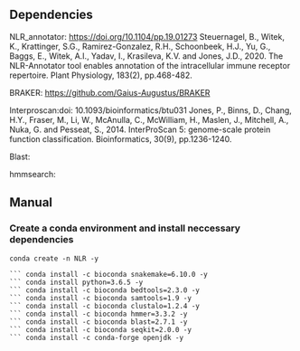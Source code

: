 ## Dependencies

NLR_annotator: https://doi.org/10.1104/pp.19.01273
Steuernagel, B., Witek, K., Krattinger, S.G., Ramirez-Gonzalez, R.H., Schoonbeek, H.J., Yu, G., Baggs, E., Witek, A.I., Yadav, I., Krasileva, K.V. and Jones, J.D., 2020. The NLR-Annotator tool enables annotation of the intracellular immune receptor repertoire. Plant Physiology, 183(2), pp.468-482.

BRAKER: https://github.com/Gaius-Augustus/BRAKER

Interproscan:doi: 10.1093/bioinformatics/btu031
Jones, P., Binns, D., Chang, H.Y., Fraser, M., Li, W., McAnulla, C., McWilliam, H., Maslen, J., Mitchell, A., Nuka, G. and Pesseat, S., 2014. InterProScan 5: genome-scale protein function classification. Bioinformatics, 30(9), pp.1236-1240.

Blast:

hmmsearch:








## Manual

### Create a conda environment and install neccessary dependencies
``` conda create -n NLR -y ```
``` conda activate NLR
``` conda install -c bioconda snakemake=6.10.0 -y
``` conda install python=3.6.5 -y
``` conda install -c bioconda bedtools=2.3.0 -y
``` conda install -c bioconda samtools=1.9 -y
``` conda install -c bioconda clustalo=1.2.4 -y
``` conda install -c bioconda hmmer=3.3.2 -y
``` conda install -c bioconda blast=2.7.1 -y
``` conda install -c bioconda seqkit=2.0.0 -y
``` conda install -c conda-forge openjdk -y
